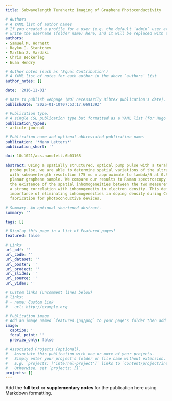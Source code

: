 ```yaml
---
title: Subwavelength Terahertz Imaging of Graphene Photoconductivity

# Authors
# A YAML list of author names
# If you created a profile for a user (e.g. the default `admin` user at `content/authors/admin/`), 
# write the username (folder name) here, and it will be replaced with their full name and linked to their profile.
authors:
- Samuel M. Hornett
- Rayko I. Stantchev
- Martha Z. Vardaki
- Chris Beckerleg
- Euan Hendry

# Author notes (such as 'Equal Contribution')
# A YAML list of notes for each author in the above `authors` list
author_notes: []

date: '2016-11-01'

# Date to publish webpage (NOT necessarily Bibtex publication's date).
publishDate: '2025-01-10T07:53:17.669139Z'

# Publication type.
# A single CSL publication type but formatted as a YAML list (for Hugo requirements).
publication_types:
- article-journal

# Publication name and optional abbreviated publication name.
publication: '*Nano Letters*'
publication_short: ''

doi: 10.1021/acs.nanolett.6b03168

abstract: Using a spatially structured, optical pump pulse with a terahertz (THz)
  probe pulse, we are able to determine spatial variations of the ultrafast THz photoconductivity
  with subwavelength resolution (75 mu m approximate to lambda/5 at 0.8 THz) in a
  planar graphene sample. We compare our results to Raman spectroscopy and correlate
  the existence of the spatial inhomogeneities between the two measurements. We find
  a strong correlation with inhomogeneity in electron density. This demonstrates the
  importance of eliminating inhomogeneities in doping density during CVD growth and
  fabrication for photoconductive devices.

# Summary. An optional shortened abstract.
summary: ''

tags: []

# Display this page in a list of Featured pages?
featured: false

# Links
url_pdf: ''
url_code: ''
url_dataset: ''
url_poster: ''
url_project: ''
url_slides: ''
url_source: ''
url_video: ''

# Custom links (uncomment lines below)
# links:
# - name: Custom Link
#   url: http://example.org

# Publication image
# Add an image named `featured.jpg/png` to your page's folder then add a caption below.
image:
  caption: ''
  focal_point: ''
  preview_only: false

# Associated Projects (optional).
#   Associate this publication with one or more of your projects.
#   Simply enter your project's folder or file name without extension.
#   E.g. `projects: ['internal-project']` links to `content/project/internal-project/index.md`.
#   Otherwise, set `projects: []`.
projects: []
---
```


Add the **full text** or **supplementary notes** for the publication here using Markdown formatting.
